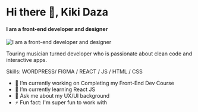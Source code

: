 # Hi there 👋, Kiki Daza
#### I am a front-end developer and designer
![I am a front-end developer and designer]()

Touring musician turned developer who is passionate about clean code and interactive apps. 

Skills: WORDPRESS/ FIGMA / REACT / JS / HTML / CSS

- 🔭 I’m currently working on Completing my Front-End Dev Course 
- 🌱 I’m currently learning React JS 
- 💬 Ask me about my UX/UI background  
- ⚡ Fun fact: I'm super fun to work with 





